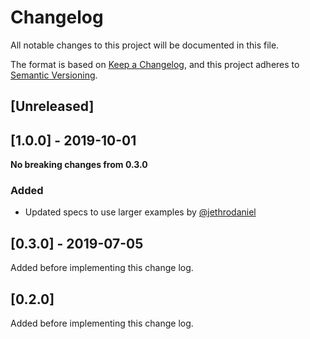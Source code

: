 # Changelog

All notable changes to this project will be documented in this file.

The format is based on [Keep a Changelog](https://keepachangelog.com/en/1.0.0/),
and this project adheres to [Semantic Versioning](https://semver.org/spec/v2.0.0.html).

## [Unreleased]

## [1.0.0] - 2019-10-01

**No breaking changes from 0.3.0**

### Added

- Updated specs to use larger examples by [@jethrodaniel](https://github.com/jethrodaniel)

## [0.3.0] - 2019-07-05

Added before implementing this change log.

## [0.2.0]

Added before implementing this change log.
